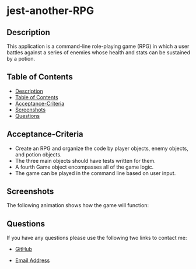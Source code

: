 # jest-another-RPG

## Description

This application is a command-line role-playing game (RPG) in which a user battles against a series of enemies whose health and stats can be sustained by a potion.

## Table of Contents

* [Description](#description)
* [Table of Contents](#table-of-contents)
* [Acceptance-Criteria](#acceptance-criteria)
* [Screenshots](#screenshots)
* [Questions](#questions)


## Acceptance-Criteria

* Create an RPG and organize the code by player objects, enemy objects, and potion objects.
* The three main objects should have tests written for them.
* A fourth Game object encompasses all of the game logic.
* The game can be played in the command line based on user input.

## Screenshots

The following animation shows how the game will function:





## Questions
If you have any questions please use the following two links to contact me:

* [GitHub](https://github.com/unis434)

* [Email Address](mailto:shirin.unisk434@gmail.com)
